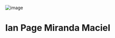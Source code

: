 ![image](https://github.com/user-attachments/assets/63895626-19a0-4c0b-a5b8-0626e2d82774)

<h1> Ian Page Miranda Maciel</h1>

<!--
**ianpage08/ianpage08** is a ✨ _special_ ✨ repository because its `README.md` (this file) appears on your GitHub profile.

Here are some ideas to get you started:

- 🔭 I’m currently working on ...
- 🌱 I’m currently learning ...
- 👯 I’m looking to collaborate on ...
- 🤔 I’m looking for help with ...
- 💬 Ask me about ...
- 📫 How to reach me: ...
- 😄 Pronouns: ...
- ⚡ Fun fact: ...
-->
